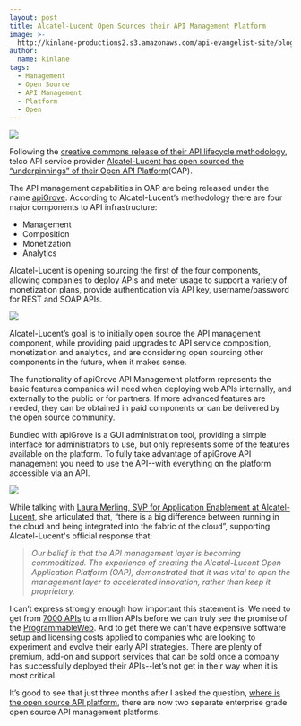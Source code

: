 ```yaml
---
layout: post
title: Alcatel-Lucent Open Sources their API Management Platform
image: >-
  http://kinlane-productions2.s3.amazonaws.com/api-evangelist-site/blog/apigrove-logo.png
author:
  name: kinlane
tags:
  - Management
  - Open Source
  - API Management
  - Platform
  - Open
---
```

[![](https://s3.amazonaws.com/kinlane-productions2/api-service-providers/alcatel-lucent/alcatel-logo-2.jpeg)](http://www.alcatel-lucent.com/wps/portal)

Following the [creative commons release of their API lifecycle methodology](http://techcrunch.com/2012/08/16/alcatel-lucent-creates-methodology-for-apis-and-makes-available-under-creative-commons/ "creative commons release of their API lifecycle methodology"), telco API service provider [Alcatel-Lucent has open sourced the “underpinnings” of their Open API Platform](http://apigrove.net/the-first-step-welcome/ "Alcatel-Lucent open sourced the “underpinnings” of their Open API Platform")(OAP).

The API management capabilities in OAP are being released under the name [apiGrove](http://apigrove.net/ "apiGrove"). According to Alcatel-Lucent’s methodology there are four major components to API infrastructure:

*   Management
*   Composition
*   Monetization
*   Analytics

Alcatel-Lucent is opening sourcing the first of the four components, allowing companies to deploy APIs and meter usage to support a variety of monetization plans, provide authentication via API key, username/password for REST and SOAP APIs.

[![](https://s3.amazonaws.com/kinlane-productions2/api-service-providers/alcatel-lucent/apigrove/apigrove-logo.png)](http://apigrove.net/ "apiGrove")

Alcatel-Lucent’s goal is to initially open source the API management component, while providing paid upgrades to API service composition, monetization and analytics, and are considering open sourcing other components in the future, when it makes sense.

The functionality of apiGrove API Management platform represents the basic features companies will need when deploying web APIs internally, and externally to the public or for partners. If more advanced features are needed, they can be obtained in paid components or can be delivered by the open source community.

Bundled with apiGrove is a GUI administration tool, providing a simple interface for administrators to use, but only represents some of the features available on the platform. To fully take advantage of apiGrove API management you need to use the API--with everything on the platform accessible via an API.

![](https://s3.amazonaws.com/kinlane-productions2/events/api-strategy-practice-conference/speakers/laura-merling.jpeg)

While talking with [Laura Merling, SVP for Application Enablement at Alcatel-Lucent](http://www.linkedin.com/in/merling), she articulated that, “there is a big difference between running in the cloud and being integrated into the fabric of the cloud”, supporting Alcatel-Lucent's official response that:

> _Our belief is that the API management layer is becoming commoditized. The experience of creating the Alcatel-Lucent Open Application Platform (OAP), demonstrated that it was vital to open the management layer to accelerated innovation, rather than keep it proprietary._

I can’t express strongly enough how important this statement is. We need to get from [7000 APIs](http://blog.programmableweb.com/2012/08/23/7000-apis-twice-as-many-as-this-time-last-year/ "7000 APIs") to a million APIs before we can truly see the promise of the [ProgrammableWeb](http://www.programmableweb.com "ProgrammableWeb"). And to get there we can’t have expensive software setup and licensing costs applied to companies who are looking to experiment and evolve their early API strategies. There are plenty of premium, add-on and support services that can be sold once a company has successfully deployed their APIs--let’s not get in their way when it is most critical.

It’s good to see that just three months after I asked the question, [where is the open source API platform](http://apievangelist.com/2012/06/11/where-is-the-open-source-api-platform/7000%20APIs "where is the open source API platform"), there are now two separate enterprise grade open source API management platforms.
